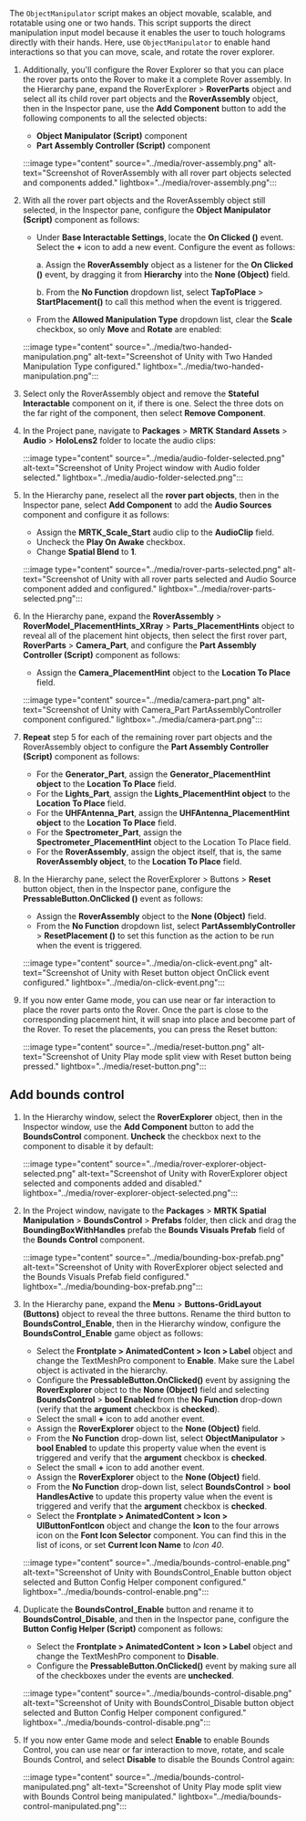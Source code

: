The `ObjectManipulator` script makes an object movable, scalable, and rotatable using one or two hands. This script supports the direct manipulation input model because it enables the user to touch holograms directly with their hands. Here, use `ObjectManipulator` to enable hand interactions so that you can move, scale, and rotate the rover explorer.

1. Additionally, you'll configure the Rover Explorer so that you can place the rover parts onto the Rover to make it a complete Rover assembly. In the Hierarchy pane, expand the RoverExplorer > **RoverParts** object and select all its child rover part objects and the **RoverAssembly** object, then in the Inspector pane, use the **Add Component** button to add the following components to all the selected objects:
    * **Object Manipulator (Script)** component
    * **Part Assembly Controller (Script)** component

    :::image type="content" source="../media/rover-assembly.png" alt-text="Screenshot of RoverAssembly with all rover part objects selected and components added." lightbox="../media/rover-assembly.png":::

2. With all the rover part objects and the RoverAssembly object still selected, in the Inspector pane, configure the **Object Manipulator (Script)** component as follows:

    * Under **Base Interactable Settings**, locate the **On Clicked ()** event. Select the **+** icon to add a new event. Configure the event as follows:

        a. Assign the **RoverAssembly** object as a listener for the **On Clicked ()** event, by dragging it from **Hierarchy** into the **None (Object)** field.

        b. From the **No Function** dropdown list, select **TapToPlace** > **StartPlacement()** to call this method when the event is triggered.

    * From the **Allowed Manipulation Type** dropdown list, clear the **Scale** checkbox, so only **Move** and **Rotate** are enabled:

    :::image type="content" source="../media/two-handed-manipulation.png" alt-text="Screenshot of Unity with Two Handed Manipulation Type configured." lightbox="../media/two-handed-manipulation.png":::

3. Select only the RoverAssembly object and remove the **Stateful Interactable** component on it, if there is one. Select the three dots on the far right of the component, then select **Remove Component**.

4. In the Project pane, navigate to **Packages** > **MRTK Standard Assets** > **Audio** > **HoloLens2** folder to locate the audio clips:

    :::image type="content" source="../media/audio-folder-selected.png" alt-text="Screenshot of Unity Project window with Audio folder selected." lightbox="../media/audio-folder-selected.png":::

5. In the Hierarchy pane, reselect all the **rover part objects**, then in the Inspector pane, select **Add Component** to add the **Audio Sources** component and configure it as follows:
    * Assign the **MRTK_Scale_Start** audio clip to the **AudioClip** field.
    * Uncheck the **Play On Awake** checkbox.
    * Change **Spatial Blend** to **1**.

    :::image type="content" source="../media/rover-parts-selected.png" alt-text="Screenshot of Unity with all rover parts selected and Audio Source component added and configured." lightbox="../media/rover-parts-selected.png":::

6. In the Hierarchy pane, expand the **RoverAssembly** > **RoverModel_PlacementHints_XRray** > **Parts_PlacementHints** object to reveal all of the placement hint objects, then select the first rover part, **RoverParts** > **Camera_Part**, and configure the **Part Assembly Controller (Script)** component as follows:
    * Assign the **Camera_PlacementHint** object to the **Location To Place** field.

    :::image type="content" source="../media/camera-part.png" alt-text="Screenshot of Unity with Camera_Part PartAssemblyController component configured." lightbox="../media/camera-part.png":::

7. **Repeat** step 5 for each of the remaining rover part objects and the RoverAssembly object to configure the **Part Assembly Controller (Script)** component as follows:
    * For the **Generator_Part**, assign the **Generator_PlacementHint object** to the **Location To Place** field.
    * For the **Lights_Part**, assign the **Lights_PlacementHint object** to the **Location To Place** field.
    * For the **UHFAntenna_Part**, assign the **UHFAntenna_PlacementHint object** to the **Location To Place** field.
    * For the **Spectrometer_Part**, assign the **Spectrometer_PlacementHint** object to the Location To Place field.
    * For the **RoverAssembly**, assign the object itself, that is, the same **RoverAssembly object**, to the **Location To Place** field.

8. In the Hierarchy pane, select the RoverExplorer > Buttons > **Reset** button object, then in the Inspector pane, configure the **PressableButton.OnClicked ()** event as follows:
    * Assign the **RoverAssembly** object to the **None (Object)** field.
    * From the **No Function** dropdown list, select **PartAssemblyController** > **ResetPlacement ()** to set this function as the action to be run when the event is triggered.

    :::image type="content" source="../media/on-click-event.png" alt-text="Screenshot of Unity with Reset button object OnClick event configured." lightbox="../media/on-click-event.png":::

9. If you now enter Game mode, you can use near or far interaction to place the rover parts onto the Rover. Once the part is close to the corresponding placement hint, it will snap into place and become part of the Rover. To reset the placements, you can press the Reset button:

    :::image type="content" source="../media/reset-button.png" alt-text="Screenshot of Unity Play mode split view with Reset button being pressed." lightbox="../media/reset-button.png":::

## Add bounds control

1. In the Hierarchy window, select the **RoverExplorer** object, then in the Inspector window, use the **Add Component** button to add the **BoundsControl** component. **Uncheck** the checkbox next to the component to disable it by default:

    :::image type="content" source="../media/rover-explorer-object-selected.png" alt-text="Screenshot of Unity with RoverExplorer object selected and components added and disabled." lightbox="../media/rover-explorer-object-selected.png":::

2. In the Project window, navigate to the **Packages** > **MRTK Spatial Manipulation** > **BoundsControl** > **Prefabs** folder, then click and drag the **BoundingBoxWithHandles** prefab the **Bounds Visuals Prefab** field of the **Bounds Control** component.

    :::image type="content" source="../media/bounding-box-prefab.png" alt-text="Screenshot of Unity with RoverExplorer object selected and the Bounds Visuals Prefab field configured." lightbox="../media/bounding-box-prefab.png":::

3. In the Hierarchy pane, expand the **Menu** > **Buttons-GridLayout (Buttons)** object to reveal the three buttons. Rename the third button to **BoundsControl_Enable**, then in the Hierarchy window, configure the **BoundsControl_Enable** game object as follows:
    * Select the **Frontplate > AnimatedContent > Icon > Label** object and change the TextMeshPro component to **Enable**. Make sure the Label object is activated in the hierarchy.
    * Configure the **PressableButton.OnClicked()** event by assigning the **RoverExplorer** object to the **None (Object)** field and selecting **BoundsControl** > **bool Enabled** from the **No Function** drop-down (verify that the **argument** checkbox is **checked**).
    * Select the small **+** icon to add another event.
    * Assign the **RoverExplorer** object to the **None (Object)** field.
    * From the **No Function** drop-down list, select **ObjectManipulator** > **bool Enabled** to update this property value when the event is triggered and verify that the **argument** checkbox is **checked**.
    * Select the small **+** icon to add another event.
    * Assign the **RoverExplorer** object to the **None (Object)** field.
    * From the **No Function** drop-down list, select **BoundsControl** > **bool HandlesActive** to update this property value when the event is triggered and verify that the **argument** checkbox is **checked**.
    * Select the **Frontplate > AnimatedContent > Icon > UIButtonFontIcon** object and change the **Icon** to the four arrows icon on the **Font Icon Selector** component. You can find this in the list of icons, or set **Current Icon Name** to *Icon 40*.

    :::image type="content" source="../media/bounds-control-enable.png" alt-text="Screenshot of Unity with BoundsControl_Enable button object selected and Button Config Helper component configured." lightbox="../media/bounds-control-enable.png":::

4. Duplicate the **BoundsControl_Enable** button and rename it to **BoundsControl_Disable**, and then in the Inspector pane, configure the **Button Config Helper (Script)** component as follows:
    * Select the **Frontplate > AnimatedContent > Icon > Label** object and change the TextMeshPro component to **Disable**.
    * Configure the **PressableButton.OnClicked()** event by making sure all of the checkboxes under the events are **unchecked**.

    :::image type="content" source="../media/bounds-control-disable.png" alt-text="Screenshot of Unity with BoundsControl_Disable button object selected and Button Config Helper component configured." lightbox="../media/bounds-control-disable.png":::

5. If you now enter Game mode and select **Enable** to enable Bounds Control, you can use near or far interaction to move, rotate, and scale Bounds Control, and select **Disable** to disable the Bounds Control again:

    :::image type="content" source="../media/bounds-control-manipulated.png" alt-text="Screenshot of Unity Play mode split view with Bounds Control being manipulated." lightbox="../media/bounds-control-manipulated.png":::

